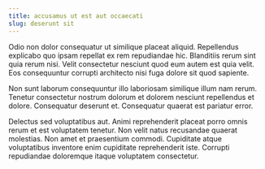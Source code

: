 ```yaml
---
title: accusamus ut est aut occaecati
slug: deserunt sit
---
```


Odio non dolor consequatur ut similique placeat aliquid. Repellendus explicabo quo ipsam repellat ex rem repudiandae hic. Blanditiis rerum sint quia rerum nisi. Velit consectetur nesciunt quod eum autem est quia velit. Eos consequuntur corrupti architecto nisi fuga dolore sit quod sapiente.

Non sunt laborum consequuntur illo laboriosam similique illum nam rerum. Tenetur consectetur nostrum dolorum et dolorem nesciunt repellendus et dolore. Consequatur deserunt et. Consequatur quaerat est pariatur error.

Delectus sed voluptatibus aut. Animi reprehenderit placeat porro omnis rerum et est voluptatem tenetur. Non velit natus recusandae quaerat molestias. Non amet et praesentium commodi. Cupiditate atque voluptatibus inventore enim cupiditate reprehenderit iste. Corrupti repudiandae doloremque itaque voluptatem consectetur.
